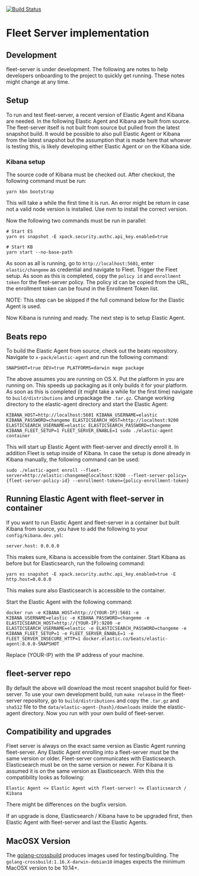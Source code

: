[![Build Status](https://beats-ci.elastic.co/job/Ingest-manager/job/fleet-server/job/master/badge/icon)](https://beats-ci.elastic.co/job/Ingest-manager/job/fleet-server/job/master/)

# Fleet Server implementation

## Development

fleet-server is under development. The following are notes to help developers onboarding to the project to quickly get running. These notes might change at any time.

## Setup

To run and test fleet-server, a recent version of Elastic Agent and Kibana are needed. In the following Elastic Agent and Kibana are built from source. The fleet-server itself is not built from source but pulled from the latest snapshot build. It would be possible to also pull Elastic Agent or Kibana from the latest snapshot but the assumption that is made here that whoever is testing this, is likely developing either Elastic Agent or on the Kibana side.


### Kibana setup

The source code of Kibana must be checked out. After checkout, the following command must be run:

```
yarn kbn bootstrap
```

This will take a while the first time it is run. An error might be return in case not a valid node version is installed. Use nvm to install the correct version.

Now the following two commands must be run in parallel:

```
# Start ES
yarn es snapshot -E xpack.security.authc.api_key.enabled=true

# Start KB
yarn start --no-base-path
```

As soon as all is running, go to `http://localhost:5601`, enter `elastic/changeme` as credential and navigate to Fleet. Trigger the Fleet setup. As soon as this is completed, copy the `policy id` and `enrollment token` for the fleet-server policy. The policy id can be copied from the URL, the enrollment token can be found in the Enrollment Token list.

NOTE: This step can be skipped if the full command below for the Elastic Agent is used.

Now Kibana is running and ready. The next step is to setup Elastic Agent.

## Beats repo

To build the Elastic Agent from source, check out the beats repository. Navigate to `x-pack/elastic-agent` and run the following command:

```
SNAPSHOT=true DEV=true PLATFORMS=darwin mage package
```

The above assumes you are running on OS X. Put the platform in you are running on. This speeds up packaging as it only builds it for your platform. As soon as this is completed (it might take a while for the first time) navigate to `build/distributions` and unpackage the `.tar.gz`. Change working directory to the elastic-agent directory and start the Elastic Agent:

```
KIBANA_HOST=http://localhost:5601 KIBANA_USERNAME=elastic KIBANA_PASSWORD=changeme ELASTICSEARCH_HOST=http://localhost:9200 ELASTICSEARCH_USERNAME=elastic ELASTICSEARCH_PASSWORD=changeme KIBANA_FLEET_SETUP=1 FLEET_SERVER_ENABLE=1 sudo ./elastic-agent container
```

This will start up Elastic Agent with fleet-server and directly enroll it. In addition Fleet is setup inside of Kibana. In case the setup is done already in Kibana manually, the following command can be used:

```
sudo ./elastic-agent enroll --fleet-server=http://elastic:changeme@localhost:9200 --fleet-server-policy={fleet-server-policy-id} --enrollment-token={policy-enrollment-token}
```

## Running Elastic Agent with fleet-server in container

If you want to run Elastic Agent and fleet-server in a container but built Kibana from source, you have to add the following to your `config/kibana.dev.yml`:

```
server.host: 0.0.0.0
```

This makes sure, Kibana is accessible from the container. Start Kibana as before but for Elasticsearch, run the following command:

```
yarn es snapshot -E xpack.security.authc.api_key.enabled=true -E http.host=0.0.0.0
```

This makes sure also Elasticsearch is accessible to the container.

Start the Elastic Agent with the following command:

```
docker run -e KIBANA_HOST=http://{YOUR-IP}:5601 -e KIBANA_USERNAME=elastic -e KIBANA_PASSWORD=changeme -e ELASTICSEARCH_HOST=http://{YOUR-IP}:9200 -e ELASTICSEARCH_USERNAME=elastic -e ELASTICSEARCH_PASSWORD=changeme -e KIBANA_FLEET_SETUP=1 -e FLEET_SERVER_ENABLE=1 -e FLEET_SERVER_INSECURE_HTTP=1 docker.elastic.co/beats/elastic-agent:8.0.0-SNAPSHOT
```

Replace {YOUR-IP} with the IP address of your machine.

## fleet-server repo

By default the above will download the most recent snapshot build for fleet-server. To use your own development build, run `make release` in the fleet-server repository, go to `build/distributions` and copy the `.tar.gz` and `sha512` file to the `data/elastic-agent-{hash}/downloads` inside the elastic-agent directory. Now you run with your own build of fleet-server.


## Compatibility and upgrades

Fleet server is always on the exact same version as Elastic Agent running fleet-server. Any Elastic Agent enrolling into a fleet-server must be the same version or older. Fleet-server communicates with Elasticsearch. Elasticsearch must be on the same version or newer. For Kibana it is assumed it is on the same version as Elasticsearch. With this the compatibility looks as following:

```
Elastic Agent <= Elastic Agent with fleet-server) <= Elasticsearch / Kibana
```

There might be differences on the bugfix version.

If an upgrade is done, Elasticsearch / Kibana have to be upgraded first, then Elastic Agent with fleet-server and last the Elastic Agents.


## MacOSX Version

The [golang-crossbuild](https://github.com/elastic/golang-crossbuild) produces images used for testing/building.
The `golang-crossbuild:1.16.X-darwin-debian10` images expects the minimum MacOSX version to be 10.14+.
